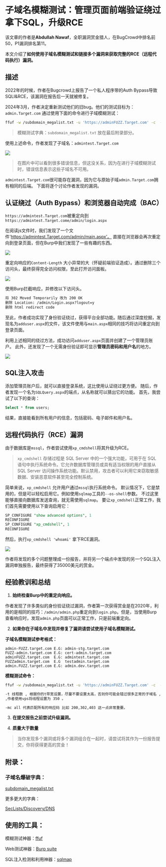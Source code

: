 # 子域名模糊测试：管理页面前端验证绕过拿下SQL，升级RCE

该文章的作者是**Abdullah Nawaf**，全职漏洞赏金猎人，在BugCrowd中排名前50，P1漏洞排名第11。

本文介绍了**如何使用子域名模糊测试和链接多个漏洞来获取完整的RCE（远程代码执行）漏洞。**

## 描述

2022年的时候，作者在Bugcrowd上报告了一个私人程序带的Auth Bypass导致SQLI&RCE，该漏洞在报告后一天就被修复。

2024年3月，作者决定重新测试他们的旧bug。他们的测试目标为：`admin.Target.com` 通过使用下面的命令进行子域模糊测试：

```bash
ffuf -w /subdomain_megalist.txt -u 'https://adminFUZZ.Target.com' -c  -t 350 -mc all  -fs 0
```

> 模糊测试字典：`subdomain_megalist.txt` 放在最后附录部分。

使用上述命令，作者发现了子域名：`admintest.Target.com`

![](././../../img/1_gJy6VL-cev_f7AJYhexNUA.jpg)

> 在图片中可以看到很多错误信息，但这没关系，因为在进行子域模糊测试时，错误信息表示这些子域名不可用。

`admintest.Target.com`很可能存在漏洞，因为它与原始子域`admin.Target.com`拥有相同的后端。 下面将逐个讨论作者发现的漏洞。

## 认证绕过（Auth Bypass）和浏览器自动完成（BAC）

`https://admintest.Target.com`被重定向到`https://admintest.Target.come/admin/login.aspx`

在阅读js文件时，我们发现了一个文件'https://admintest.Target.com/admin/main.aspx'。 直接在浏览器会再次重定向到登录页面，但在Burp中我们发现了一些有趣的东西。

![](./../../img/1_k8jW7uXrw6p-_-iphOWFYw.jpg)

重定向响应的`Content-Length` 大小异常的大（怀疑前端验证造成）。通过删除三个访问头，最终获得完全访问权限，至此打开访问面板。

![](./../../img/1_DOtsrYi_CHbtQMs_KB4KpQ.jpg)

使用Burp拦截响应，并修改以下访问头。

```html
将 302 Moved Temporarily 改为 200 OK
删除 Location: /admin/Login.aspx?logout=y
删除 html redirect code 
```

至此，作者成功实现了身份验证绕过，获得平台全部功能。随后通过深度挖掘，发现名为`adduser.aspx`的文件，该文件使用与`main.aspx`相同的技巧将访问重定向到登录页面。

利用上述相同的绕过方法，成功访问`adduser.aspx`页面并创建了一个管理员账户。 此外，还发现了一个无需身份验证即可显示**管理员密码和用户名**的地方。

![](./../../img/1_s1JhYLJSoteMFI30xYkZ_Q.jpg)

## SQL注入攻击

添加管理员账户后，就可以直接登录系统，这比使用认证绕过更方便。 随后，作者发现一个名为`SQLQuery.aspx`的端点，从名称就可以猜出它的功能。 首先，我尝试了以下的查询：

```sql
Select * from users;
```
结果，直接能看到所有用户的信息，包括密码、电子邮件和用户名。

## 远程代码执行（RCE）漏洞

由于数据库是`mssql`，作者尝试使用`xp_cmdshell`将其升级为RCE。

> `xp_cmdshell` 存储过程是 SQL Server 中的一个强大功能，可用于在 SQL 语句中执行系统命令。它允许数据库管理员或具有适当权限的用户直接从 SQL Server 访问操作系统功能。默认禁用，攻击者可以利用它来窃取敏感数据、安装恶意软件甚至完全控制系统。

简单来说，`xp_cmdshell` 允许用户通过`mssql`执行系统命令。 默认情况下，它是禁用的，但是可以轻松启用它。例如使用`sqlmap`工具的`--os-shell`参数。 不过这里能够直接向数据库发送查询，就无需使用`sqlmap`。 要让`xp_cmdshell`正常工作，我们首先需要使用以下查询启用它：

```sql
SP_CONFIGURE "show advanced options", 1
RECONFIGURE
SP_CONFIGURE "xp_cmdshell", 1
RECONFIGURE
```

然后，执行`xp_cmdshell 'whoami'` 拿下RCE漏洞。

![](./../../img/2.jpg)

作者将发现的多个问题整理成一份报告，并将另一个端点中发现的另一个SQL注入漏洞单独报告，最终获得了35000美元的赏金。

## 经验教训和总结

1. **始终检查Burp中的重定向响应。**

作者发现了许多类似的身份验证绕过漏洞，作者第一次获得赏金是在2020年，利用的是相同的技巧：`/admin/admin.php`重定向到`login.php`。但是，当使用Burp查看响应时，发现`admin.php`页面可以正常工作，只是前端重定向。

2. **如果你在子域名中发现并修复了漏洞请尝试使用子域名模糊测试。**

**子域名模糊测试参考格式：**

```context
admin-FUZZ.target.com E.G: admin-stg.target.com
FUZZ-admin.target.com E.G: cert-admin.target.com
adminFUZZ.target.com  E.G: admintest.target.com
FUZZadmin.target.com  E.G  testadmin.target.com
admin.FUZZ.target.com E.G: admin.dev.target.com
```

**模糊测试命令：**

```bash
ffuf -w /subdomain_megalist.txt -u 'https://adminFUZZ.Target.com' -c  -t 350 -mc all  -fs 0

-t 线程数 , 根据你的t带宽设置，尽量不要设置太高，否则你可能会错过很多正常的子域名 , 
,作者使用vps将线程设置为 350 。

-mc all 代表匹配所有的响应码 比如 200,302,403 这一点非常重要。
```

3. **在提交报告之前尝试升级漏洞。**

4. **质量大于数量**

> 当你发现多个漏洞或将多个漏洞组合在一起时，请尝试将其作为一份报告提交，你将获得更高的赏金！

## 附录：

### 子域名爆破字典：

[subdomain_megalist.txt](https://github.com/netsecurity-as/subfuz/blob/master/subdomain_megalist.txt)

更多更大的字典：

[SecLists/Discovery/DNS ](https://github.com/danielmiessler/SecLists/tree/master/Discovery/DNS)

## 使用的工具：

模糊测试神器：[ffuf](https://github.com/ffuf/ffuf)

Web测试神器：[Burp suite](https://portswigger.net/burp)

SQL注入检测和利用神器：[sqlmap](https://github.com/sqlmapproject/sqlmap)

